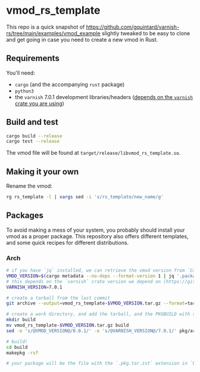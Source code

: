 # vmod_rs_template

This repo is a quick snapshot of https://github.com/gquintard/varnish-rs/tree/main/examples/vmod_example slightly tweaked to be easy to clone and get going in case you need to create a new vmod in Rust.

## Requirements

You'll need:
- `cargo` (and the accompanying `rust` package)
- `python3`
- the `varnish` 7.0.1 development libraries/headers ([depends on the `varnish` crate you are using](https://github.com/gquintard/varnish-rs#versions))

## Build and test

``` bash
cargo build --release
cargo test --release
```

The vmod file will be found at `target/release/libvmod_rs_template.so`.

## Making it your own

Rename the vmod:

``` bash
rg rs_template -l | xargs sed -i 's/rs_template/new_name/g'
```

## Packages

To avoid making a mess of your system, you probably should install your vmod as a proper package. This repository also offers different templates, and some quick recipes for different distributions.

### Arch

``` bash
# if you have `jq` installed, we can retrieve the vmod version from `Cargo.toml`
VMOD_VERSION=$(cargo metadata --no-deps --format-version 1 | jq '.packages[0].version' -r)
# this depends on the `varnish` crate version we depend on (https://github.com/gquintard/varnish-rs#versions)
VARNISH_VERSION=7.0.1

# create a tarball from the last commit
git archive --output=vmod_rs_template-$VMOD_VERSION.tar.gz --format=tar.gz HEAD

# create a work directory, and add the tarball, and the PKGBUILD with some variable substituted
mkdir build
mv vmod_rs_template-$VMOD_VERSION.tar.gz build
sed -e 's/@VMOD_VERSION@/0.0.1/' -e 's/@VARNISH_VERSION@/7.0.1/' pkg/arch/PKGBUILD > build/PKGBUILD

# build!
cd build
makepkg -rsf

# your package will be the file with the `.pkg.tar.zst` extension in `build/`
```
